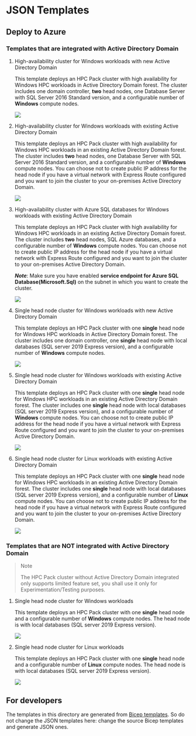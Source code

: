 # JSON Templates

## Deploy to Azure

### Templates that are integrated with Active Directory Domain

1. High-availability cluster for Windows workloads with new Active Directory Domain

   This template deploys an HPC Pack cluster with high availability for Windows HPC workloads in Active Directory Domain forest. The cluster includes one domain controller, **two** head nodes, one Database Server with SQL Server 2016 Standard version, and a configurable number of **Windows** compute nodes.

   <a href="https://portal.azure.com/#create/Microsoft.Template/uri/https%3A%2F%2Fraw.githubusercontent.com%2FAzure%2Fhpcpack-template%2Fbicep%2FGeneratedTemplates%2Fnew-2hn-wincn-ad.json" target="_blank">
       <img src="https://aka.ms/deploytoazurebutton"/>
   </a>

2. High-availability cluster for Windows workloads with existing Active Directory Domain

   This template deploys an HPC Pack cluster with high availability for Windows HPC workloads in an existing Active Directory Domain forest. The cluster includes **two** head nodes, one Database Server with SQL Server 2016 Standard version, and a configurable number of **Windows** compute nodes. You can choose not to create public IP address for the head node if you have a virtual network with Express Route configured and you want to join the cluster to your on-premises Active Directory Domain.

   <a href="https://portal.azure.com/#create/Microsoft.Template/uri/https%3A%2F%2Fraw.githubusercontent.com%2FAzure%2Fhpcpack-template%2Fbicep%2FGeneratedTemplates%2Fnew-2hn-wincn-existing-ad.json" target="_blank">
       <img src="https://aka.ms/deploytoazurebutton"/>
   </a>

3. High-availability cluster with Azure SQL databases for Windows workloads with existing Active Directory Domain

   This template deploys an HPC Pack cluster with high availability for Windows HPC workloads in an existing Active Directory Domain forest. The cluster includes **two** head nodes, SQL Azure databases, and a configurable number of **Windows** compute nodes. You can choose not to create public IP address for the head node if you have a virtual network with Express Route configured and you want to join the cluster to your on-premises Active Directory Domain.

   ***Note***: Make sure you have enabled **service endpoint for Azure SQL Database(Microsoft.Sql)** on the subnet in which you want to create the cluster.

   <a href="https://portal.azure.com/#create/Microsoft.Template/uri/https%3A%2F%2Fraw.githubusercontent.com%2FAzure%2Fhpcpack-template%2Fbicep%2FGeneratedTemplates%2Fnew-2hn-wincn-existing-ad-azuresql.json" target="_blank">
       <img src="https://aka.ms/deploytoazurebutton"/>
   </a>

4. Single head node cluster for Windows workloads with new Active Directory Domain

   This template deploys an HPC Pack cluster with one **single** head node for Windows HPC workloads in Active Directory Domain forest. The cluster includes one domain controller, one **single** head node with local databases (SQL server 2019 Express version), and a configurable number of **Windows** compute nodes.

   <a href="https://portal.azure.com/#create/Microsoft.Template/uri/https%3A%2F%2Fraw.githubusercontent.com%2FAzure%2Fhpcpack-template%2Fbicep%2FGeneratedTemplates%2Fnew-1hn-wincn-ad.json" target="_blank">
       <img src="https://aka.ms/deploytoazurebutton"/>
   </a>

5. Single head node cluster for Windows workloads with existing Active Directory Domain

   This template deploys an HPC Pack cluster with one **single** head node for Windows HPC workloads in an existing Active Directory Domain forest. The cluster includes one **single** head node with local databases (SQL server 2019 Express version), and a configurable number of **Windows** compute nodes. You can choose not to create public IP address for the head node if you have a virtual network with Express Route configured and you want to join the cluster to your on-premises Active Directory Domain.

   <a href="https://portal.azure.com/#create/Microsoft.Template/uri/https%3A%2F%2Fraw.githubusercontent.com%2FAzure%2Fhpcpack-template%2Fbicep%2FGeneratedTemplates%2Fnew-1hn-wincn-existing-ad.json" target="_blank">
       <img src="https://aka.ms/deploytoazurebutton"/>
   </a>

6. Single head node cluster for Linux workloads with existing Active Directory Domain

   This template deploys an HPC Pack cluster with one **single** head node for Windows HPC workloads in an existing Active Directory Domain forest. The cluster includes one **single** head node with local databases (SQL server 2019 Express version), and a configurable number of **Linux** compute nodes. You can choose not to create public IP address for the head node if you have a virtual network with Express Route configured and you want to join the cluster to your on-premises Active Directory Domain.

   <a href="https://portal.azure.com/#create/Microsoft.Template/uri/https%3A%2F%2Fraw.githubusercontent.com%2FAzure%2Fhpcpack-template%2Fbicep%2FGeneratedTemplates%2Fnew-1hn-lnxcn-existing-ad.json" target="_blank">
       <img src="https://aka.ms/deploytoazurebutton"/>
   </a>

### Templates that are NOT integrated with Active Directory Domain

> Note
>
> The HPC Pack cluster without Active Directory Domain integrated only supports limited feature set, you shall use it only for Experimentation/Testing purposes.

1. Single head node cluster for Windows workloads

   This template deploys an HPC Pack cluster with one **single** head node and a configurable number of **Windows** compute nodes. The head node is with local databases (SQL server 2019 Express version).

   <a href="https://portal.azure.com/#create/Microsoft.Template/uri/https%3A%2F%2Fraw.githubusercontent.com%2FAzure%2Fhpcpack-template%2Fbicep%2FGeneratedTemplates%2Fnew-1hn-wincn-no-ad.json" target="_blank">
       <img src="https://aka.ms/deploytoazurebutton"/>
   </a>

2. Single head node cluster for Linux workloads

   This template deploys an HPC Pack cluster with one **single** head node and a configurable number of **Linux** compute nodes. The head node is with local databases (SQL server 2019 Express version).

   <a href="https://portal.azure.com/#create/Microsoft.Template/uri/https%3A%2F%2Fraw.githubusercontent.com%2FAzure%2Fhpcpack-template%2Fbicep%2FGeneratedTemplates%2Fnew-1hn-lnxcn-no-ad.json" target="_blank">
       <img src="https://aka.ms/deploytoazurebutton"/>
   </a>


## For developers

The templates in this directory are generated from [Bicep templates](../Bicep/). So do not change the JSON templates here: change the source Bicep templates and generate JSON ones.